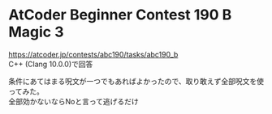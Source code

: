 # AtCoder Beginner Contest 190 B Magic 3  
https://atcoder.jp/contests/abc190/tasks/abc190_b  
C++ (Clang 10.0.0)で回答  

条件にあてはまる呪文が一つでもあればよかったので、取り敢えず全部呪文を使ってみた。  
全部効かないならNoと言って逃げるだけ
